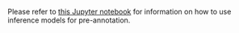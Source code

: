 Please refer to <a href="https://github.com/pixano/pixano/tree/main/notebooks/models/pre_annotation.ipynb" target="_blank">this Jupyter notebook</a> for information on how to use inference models for pre-annotation.
